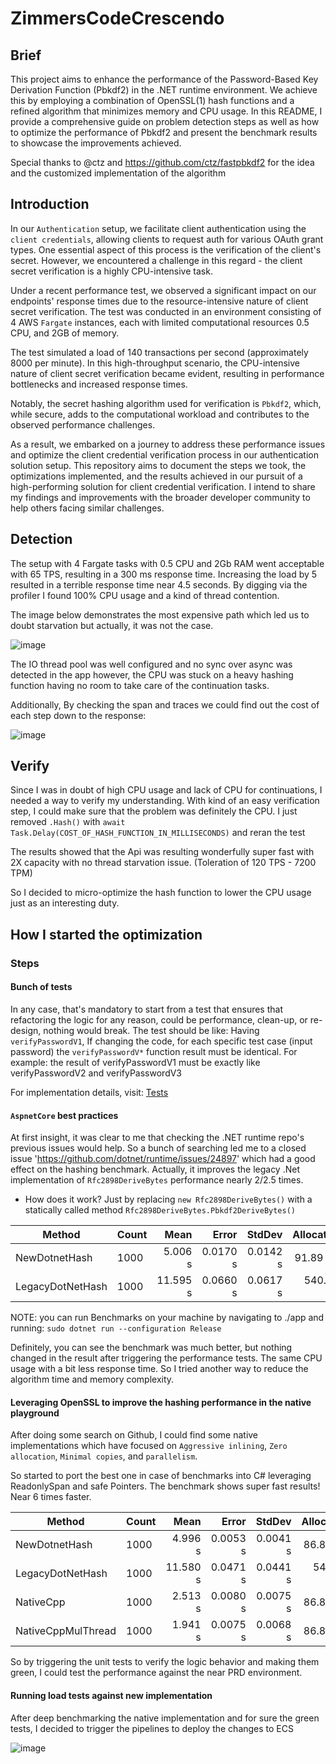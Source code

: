 # ZimmersCodeCrescendo

## Brief

This project aims to enhance the performance of the Password-Based Key Derivation Function (Pbkdf2) in the .NET runtime environment. We achieve this by employing a combination of OpenSSL(1) hash functions and a refined algorithm that minimizes memory and CPU usage. In this README, I provide a comprehensive guide on problem detection steps as well as how to optimize the performance of Pbkdf2 and present the benchmark results to showcase the improvements achieved.

Special thanks to @ctz and https://github.com/ctz/fastpbkdf2 for the idea and the customized implementation of the algorithm

## Introduction

In our `Authentication` setup, we facilitate client authentication using the `client credentials`, allowing clients to request auth for various OAuth grant types. One essential aspect of this process is the verification of the client's secret. However, we encountered a challenge in this regard - the client secret verification is a highly CPU-intensive task.

Under a recent performance test, we observed a significant impact on our endpoints' response times due to the resource-intensive nature of client secret verification. The test was conducted in an environment consisting of 4 AWS `Fargate` instances, each with limited computational resources 0.5 CPU, and 2GB of memory.

The test simulated a load of 140 transactions per second (approximately 8000 per minute). In this high-throughput scenario, the CPU-intensive nature of client secret verification became evident, resulting in performance bottlenecks and increased response times.

Notably, the secret hashing algorithm used for verification is `Pbkdf2`, which, while secure, adds to the computational workload and contributes to the observed performance challenges.

As a result, we embarked on a journey to address these performance issues and optimize the client credential verification process in our authentication solution setup. This repository aims to document the steps we took, the optimizations implemented, and the results achieved in our pursuit of a high-performing solution for client credential verification. I intend to share my findings and improvements with the broader developer community to help others facing similar challenges.

## Detection

The setup with 4 Fargate tasks with 0.5 CPU and 2Gb RAM went acceptable with 65 TPS, resulting in a 300 ms response time.
Increasing the load by 5 resulted in a terrible response time near 4.5 seconds.
By digging via the profiler I found 100% CPU usage and a kind of thread contention.

The image below demonstrates the most expensive path which led us to doubt starvation but actually, it was not the case.

![image](https://github.com/amiru3f/ZimmersCodeCrescendo/assets/17201404/8b2cec54-5c9e-4e97-a771-67e0e0020c1a)


The IO thread pool was well configured and no sync over async was detected in the app however, the CPU was stuck on a heavy hashing function having no room to take care of the continuation tasks.

Additionally, By checking the span and traces we could find out the cost of each step down to the response:

![image](https://github.com/amiru3f/ZimmersCodeCrescendo/assets/17201404/f0022a41-6dea-481f-b2e4-869584fe2cae)

## Verify

Since I was in doubt of high CPU usage and lack of CPU for continuations, I needed a way to verify my understanding.
With kind of an easy verification step, I could make sure that the problem was definitely the CPU. I just removed `.Hash()` with `await Task.Delay(COST_OF_HASH_FUNCTION_IN_MILLISECONDS)` and reran the test

The results showed that the Api was resulting wonderfully super fast with 2X capacity with no thread starvation issue. (Toleration of 120 TPS - 7200 TPM)

So I decided to micro-optimize the hash function to lower the CPU usage just as an interesting duty.

## How I started the optimization

### Steps

#### Bunch of tests

In any case, that's mandatory to start from a test that ensures that refactoring the logic for any reason, could be performance, clean-up, or re-design, nothing would break.
The test should be like:
Having `verifyPasswordV1`, If changing the code, for each specific test case (input password) the `verifyPasswordV*` function result must be identical. For example: the result of verifyPasswordV1 must be exactly like verifyPasswordV2 and verifyPasswordV3

For implementation details, visit: [Tests](app.tests/HashingFunctionTests.cs)

#### `AspnetCore` best practices

At first insight, it was clear to me that checking the .NET runtime repo's previous issues would help. So a bunch of searching led me to a closed issue '<https://github.com/dotnet/runtime/issues/24897>' which had a good effect on the hashing benchmark. Actually, it improves the legacy .Net implementation of `Rfc2898DeriveBytes` performance nearly 2/2.5 times.

* How does it work? Just by replacing `new Rfc2898DeriveBytes()` with a statically called method `Rfc2898DeriveBytes.Pbkdf2DeriveBytes()`

| Method           | Count | Mean     | Error    | StdDev   | Allocated |
|----------------- |------ |---------:|---------:|---------:|----------:|
| NewDotnetHash    | 1000  |  5.006 s | 0.0170 s | 0.0142 s |  91.89 KB |
| LegacyDotNetHash | 1000  | 11.595 s | 0.0660 s | 0.0617 s | 540.25 KB |

NOTE: you can run Benchmarks on your machine by navigating to ./app and running:
``` sudo dotnet run --configuration Release ```

Definitely, you can see the benchmark was much better, but nothing changed in the result after triggering the performance tests. The same CPU usage with a bit less response time. So I tried another way to reduce the algorithm time and memory complexity.

#### Leveraging OpenSSL to improve the hashing performance in the native playground

After doing some search on Github, I could find some native implementations which have focused on `Aggressive inlining`, `Zero allocation`, `Minimal copies`, and `parallelism`.

So started to port the best one in case of benchmarks into C# leveraging ReadonlySpan and safe Pointers. The benchmark shows super fast results! Near 6 times faster.

| Method              | Count | Mean     | Error    | StdDev   | Allocated |
|-----------------    |------ |---------:|---------:|---------:|----------:|
| NewDotnetHash       | 1000  |  4.996 s | 0.0053 s | 0.0041 s |  86.89 KB |
| LegacyDotNetHash    | 1000  | 11.580 s | 0.0471 s | 0.0441 s | 541.99 KB |
| NativeCpp           | 1000  |  2.513 s | 0.0080 s | 0.0075 s |  86.89 KB |
| NativeCppMulThread  | 1000  |  1.941 s | 0.0075 s | 0.0068 s |  86.89 KB |

So by triggering the unit tests to verify the logic behavior and making them green, I could test the performance against the near PRD environment.

#### Running load tests against new implementation

After deep benchmarking the native implementation and for sure the green tests, I decided to trigger the pipelines to deploy the changes to ECS

![image](https://github.com/amiru3f/ZimmersCodeCrescendo/assets/17201404/060cf1dc-111b-48f4-86d1-78f506bdf97a)
